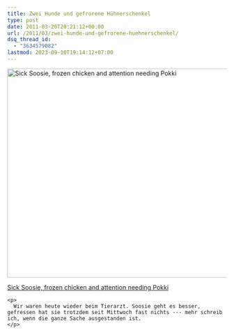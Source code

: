 ```yaml
---
title: Zwei Hunde und gefrorene Hühnerschenkel
type: post
date: 2011-03-20T20:21:12+00:00
url: /2011/03/zwei-hunde-und-gefrorene-huehnerschenkel/
dsq_thread_id:
  - "3634579082"
lastmod: 2023-09-10T19:14:12+07:00
---
```

<div class="media image">
  <a href="http://www.flickr.com/photos/schreibblogade/5529269128/" title="Sick Soosie, frozen chicken and attention needing Pokki"><img src="//farm6.static.flickr.com/5099/5546480784_a9183997c5_z.jpg" width="640" height="480" alt="Sick Soosie, frozen chicken and attention needing Pokki" /></p>

  <p>
    Sick Soosie, frozen chicken and attention needing Pokki
  </p>

  <p>
    </a></div>

    <p>
      Wir waren heute wieder beim Tierarzt. Soosie geht es besser, gefressen hat sie trotzdem seit Mittwoch fast nichts --- mehr schreib ich, wenn die ganze Sache ausgestanden ist.
    </p>
